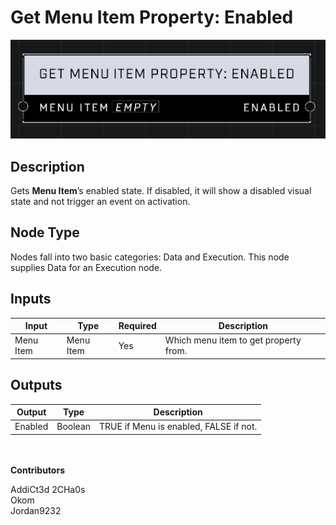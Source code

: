# Get Menu Item Property: Enabled
![](../../../.gitbook/assets/get-menu-item-property-enabled.png)
## Description
Gets **Menu Item**’s enabled state. If disabled, it will show a disabled visual state and not trigger an event on activation.  

## Node Type
Nodes fall into two basic categories: Data and Execution. This node supplies Data for an Execution node.

## Inputs
| Input | Type | Required | Description |
|------------------|------------------|----------|--------------------------------------------------------------|
| Menu Item | Menu Item | Yes | Which menu item to get property from. |

## Outputs
| Output | Type | Description |
|------------------|------------------|--------------------------------------------------------------|
| Enabled | Boolean | TRUE if Menu is enabled, FALSE if not. |

\
\
**Contributors**

AddiCt3d 2CHa0s \
Okom \
Jordan9232